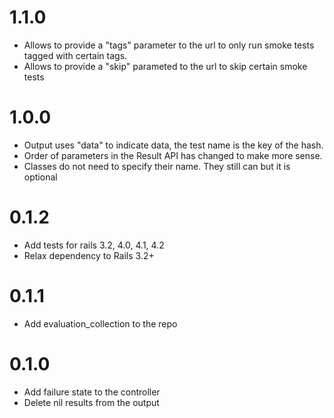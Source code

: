 # 1.1.0
* Allows to provide a "tags" parameter to the url to only run smoke tests tagged with certain tags.
* Allows to provide a "skip" parameted to the url to skip certain smoke tests

# 1.0.0
* Output uses "data" to indicate data, the test name is the key of the
  hash.
* Order of parameters in the Result API has changed to make more sense.
* Classes do not need to specify their name. They still can but it is
  optional

# 0.1.2
* Add tests for rails 3.2, 4.0, 4.1, 4.2
* Relax dependency to Rails 3.2+

# 0.1.1
* Add evaluation_collection to the repo

# 0.1.0
* Add failure state to the controller
* Delete nil results from the output
